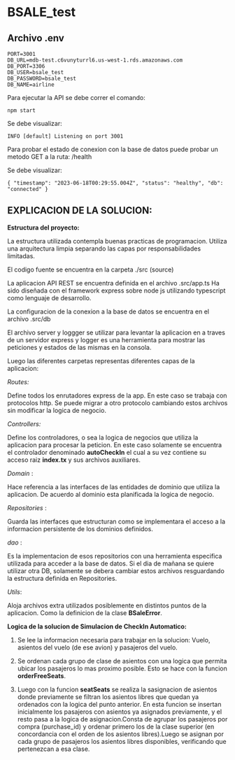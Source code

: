 # BSALE_test

## Archivo .env

```
PORT=3001
DB_URL=mdb-test.c6vunyturrl6.us-west-1.rds.amazonaws.com
DB_PORT=3306
DB_USER=bsale_test
DB_PASSWORD=bsale_test
DB_NAME=airline
```

Para ejecutar la API se debe correr el comando:

`npm start`

Se debe visualizar:

`INFO [default] Listening on port 3001`

Para probar el estado de conexion con la base de datos puede probar un metodo GET a la ruta: /health

Se debe visualizar:

`{
    "timestamp": "2023-06-18T00:29:55.004Z",
    "status": "healthy",
    "db": "connected"
}`

## EXPLICACION DE LA SOLUCION:

**Estructura del proyecto:**

La estructura utilizada contempla buenas practicas de programacion. Utiliza una arquitectura limpia separando las capas por responsabilidades limitadas.

El codigo fuente se encuentra en la carpeta ./src (source)

La aplicacion API REST se encuentra definida en el archivo .src/app.ts
Ha sido diseñada con el framework express sobre node js utilizando typescript como lenguaje de desarrollo.

La configuracion de la conexion a la base de datos se encuentra en el archivo .src/db

El archivo server y loggger se utilizar para levantar la aplicacion en a traves de un servidor express y logger es una herramienta para mostrar las peticiones y estados de las mismas en la consola.

Luego las diferentes carpetas representas diferentes capas de la aplicacion:

_Routes:_

Define todos los enrutadores express de la app. En este caso se trabaja con protocolos http. Se puede migrar a otro protocolo cambiando estos archivos sin modificar la logica de negocio.

_Controllers:_

Define los controladores, o sea la logica de negocios que utiliza la aplicacion para procesar la peticion. En este caso solamente se encuentra el controlador denominado **autoCheckIn** el cual a su vez contiene su acceso raiz **index.tx** y sus archivos auxiliares.

_Domain_ :

Hace referencia a las interfaces de las entidades de dominio que utiliza la aplicacion. De acuerdo al dominio esta planificada la logica de negocio.

_Repositories_ :

Guarda las interfaces que estructuran como se implementara el acceso a la informacion persistente de los dominios definidos.

_dao_ :

Es la implementacion de esos repositorios con una herramienta especifica utilizada para acceder a la base de datos. Si el dia de mañana se quiere utilizar otra DB, solamente se debera cambiar estos archivos resguardando la estructura definida en Repositories.

_Utils_:

Aloja archivos extra utilizados posiblemente en distintos puntos de la aplicacion. Como la definicion de la clase **BSaleError**.

**Logica de la solucion de Simulacion de CheckIn Automatico:**

1. Se lee la informacion necesaria para trabajar en la solucion: Vuelo, asientos del vuelo (de ese avion) y pasajeros del vuelo.

2. Se ordenan cada grupo de clase de asientos con una logica que permita ubicar los pasajeros lo mas proximo posible.
   Esto se hace con la funcion **orderFreeSeats**.

3. Luego con la funcion **seatSeats** se realiza la sasignacion de asientos donde previamente se filtran los asientos libres que quedan ya ordenados con la logica del punto anterior.
   En esta funcion se insertan inicialmente los pasajeros con asientos ya asignados previamente, y el resto pasa a la logica de asignacion.Consta de agrupar los pasajeros por compra (purchase_id) y ordenar primero los de la clase superior (en concordancia con el orden de los asientos libres).Luego se asignan por cada grupo de pasajeros los asientos libres disponibles, verificando que pertenezcan a esa clase.

